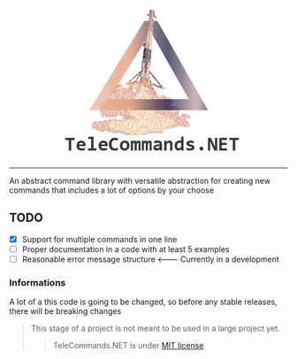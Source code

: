 <p align="center">
  <img src="assets/TeleCommands.NET-Logo.png"> 
</p>

---

An abstract command library with versatile abstraction for creating new commands that includes a lot of options by your choose
## TODO
- [x] Support for multiple commands in one line
- [ ] Proper documentation in a code with at least 5 examples
- [ ] Reasonable error message structure <--- Currently in a development

### Informations
A lot of a this code is going to be changed, so before any stable releases, there will be breaking changes
>This stage of a project is not meant to be used in a large project yet.
>>TeleCommands.NET is under [MIT license](https://github.com/TeleApplications/TeleCommands.NET/blob/master/LICENSE.txt)
